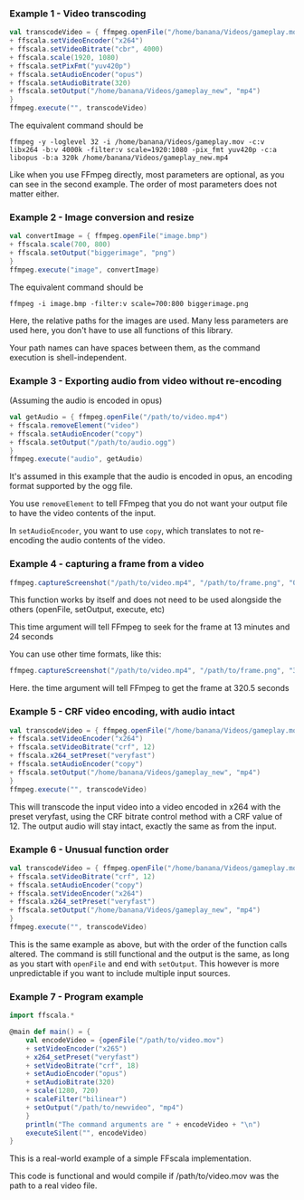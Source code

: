 ### Example 1 - Video transcoding
```scala
val transcodeVideo = { ffmpeg.openFile("/home/banana/Videos/gameplay.mov")
+ ffscala.setVideoEncoder("x264")
+ ffscala.setVideoBitrate("cbr", 4000)
+ ffscala.scale(1920, 1080)
+ ffscala.setPixFmt("yuv420p")
+ ffscala.setAudioEncoder("opus")
+ ffscala.setAudioBitrate(320)
+ ffscala.setOutput("/home/banana/Videos/gameplay_new", "mp4")
}
ffmpeg.execute("", transcodeVideo)
```

The equivalent command should be
```
ffmpeg -y -loglevel 32 -i /home/banana/Videos/gameplay.mov -c:v libx264 -b:v 4000k -filter:v scale=1920:1080 -pix_fmt yuv420p -c:a libopus -b:a 320k /home/banana/Videos/gameplay_new.mp4
```
Like when you use FFmpeg directly, most parameters are optional, as you can see in the second example. The order of most parameters does not matter either.

### Example 2 - Image conversion and resize
```scala
val convertImage = { ffmpeg.openFile("image.bmp")
+ ffscala.scale(700, 800)
+ ffscala.setOutput("biggerimage", "png")
}
ffmpeg.execute("image", convertImage)
```
The equivalent command should be
```
ffmpeg -i image.bmp -filter:v scale=700:800 biggerimage.png
```
Here, the relative paths for the images are used. Many less parameters are used here, you don't have to use all functions of this library.

Your path names can have spaces between them, as the command execution is shell-independent.

### Example 3 - Exporting audio from video without re-encoding
(Assuming the audio is encoded in opus)

```scala
val getAudio = { ffmpeg.openFile("/path/to/video.mp4")
+ ffscala.removeElement("video")
+ ffscala.setAudioEncoder("copy")
+ ffscala.setOutput("/path/to/audio.ogg")
}
ffmpeg.execute("audio", getAudio)
```

It's assumed in this example that the audio is encoded in opus, an encoding format supported by the ogg file.

You use ```removeElement``` to tell FFmpeg that you do not want your output file to have the video contents of the input.

In ```setAudioEncoder```, you want to use ```copy```, which translates to not re-encoding the audio contents of the video.

### Example 4 - capturing a frame from a video

```scala
ffmpeg.captureScreenshot("/path/to/video.mp4", "/path/to/frame.png", "00:13:24")
```

This function works by itself and does not need to be used alongside the others (openFile, setOutput, execute, etc)

This time argument will tell FFmpeg to seek for the frame at 13 minutes and 24 seconds

You can use other time formats, like this:

```scala
ffmpeg.captureScreenshot("/path/to/video.mp4", "/path/to/frame.png", "320.5")
```

Here. the time argument will tell FFmpeg to get the frame at 320.5 seconds

### Example 5 - CRF video encoding, with audio intact
```scala
val transcodeVideo = { ffmpeg.openFile("/home/banana/Videos/gameplay.mov")
+ ffscala.setVideoEncoder("x264")
+ ffscala.setVideoBitrate("crf", 12)
+ ffscala.x264_setPreset("veryfast")
+ ffscala.setAudioEncoder("copy")
+ ffscala.setOutput("/home/banana/Videos/gameplay_new", "mp4")
}
ffmpeg.execute("", transcodeVideo)
```

This will transcode the input video into a video encoded in x264 with the preset veryfast, using the CRF bitrate control method with a CRF value of 12. The output audio will stay intact, exactly the same as from the input.

### Example 6 - Unusual function order
```scala
val transcodeVideo = { ffmpeg.openFile("/home/banana/Videos/gameplay.mov")
+ ffscala.setVideoBitrate("crf", 12)
+ ffscala.setAudioEncoder("copy")
+ ffscala.setVideoEncoder("x264")
+ ffscala.x264_setPreset("veryfast")
+ ffscala.setOutput("/home/banana/Videos/gameplay_new", "mp4")
}
ffmpeg.execute("", transcodeVideo)
```

This is the same example as above, but with the order of the function calls altered. The command is still functional and the output is the same, as long as you start with ```openFile``` and end with ```setOutput```. This however is more unpredictable if you want to include multiple input sources.


### Example 7 - Program example

```scala
import ffscala.*

@main def main() = {
    val encodeVideo = {openFile("/path/to/video.mov")
    + setVideoEncoder("x265")
    + x264_setPreset("veryfast")
    + setVideoBitrate("crf", 18)
    + setAudioEncoder("opus")
    + setAudioBitrate(320)
    + scale(1280, 720)
    + scaleFilter("bilinear")
    + setOutput("/path/to/newvideo", "mp4")
    }
    println("The command arguments are " + encodeVideo + "\n")
    executeSilent("", encodeVideo)
}

```

This is a real-world example of a simple FFscala implementation.

This code is functional and would compile if /path/to/video.mov was the path to a real video file.
